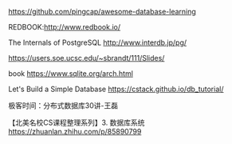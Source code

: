 https://github.com/pingcap/awesome-database-learning

REDBOOK:http://www.redbook.io/


The Internals of PostgreSQL
http://www.interdb.jp/pg/


https://users.soe.ucsc.edu/~sbrandt/111/Slides/

book <SQLite Database System Design and Implementation>
https://www.sqlite.org/arch.html

Let's Build a Simple Database
https://cstack.github.io/db_tutorial/ 

极客时间：分布式数据库30讲-王磊

【北美名校CS课程整理系列】3. 数据库系统
https://zhuanlan.zhihu.com/p/85890799